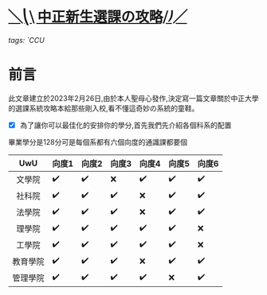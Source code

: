 

# [╲⎝⧹ 中正新生選課の攻略⧸⎠╱](https://hackmd.io/eIuUu1LSTqSjYHncypxZew)

###### tags: `CCU

# 前言

此文章建立於2023年2月26日,由於本人聖母心發作,決定寫一篇文章關於中正大學的選課系統攻略本給那些剛入校,看不懂這奇妙の系統的童鞋。

- [x] 為了讓你可以最佳化的安排你的學分,首先我們先介紹各個科系的配置



畢業學分是128分可是每個系都有六個向度的通識課都要個




|   UwU    | 向度1              | 向度2              | 向度3              | 向度4              | 向度5              | 向度6              |
|:--------:| ------------------ | ------------------ | ------------------ | ------------------ | ------------------ | ------------------ |
|  文學院  | :heavy_check_mark: | :heavy_check_mark: | :x:                | :heavy_check_mark: | :heavy_check_mark: | :heavy_check_mark: |
|  社科院  | :heavy_check_mark: | :heavy_check_mark: | :heavy_check_mark: | :x:                | :heavy_check_mark: | :heavy_check_mark: |
|  法學院  | :heavy_check_mark: | :heavy_check_mark: | :heavy_check_mark: | :x:                | :heavy_check_mark: | :heavy_check_mark: |
|  理學院  | :heavy_check_mark: | :heavy_check_mark: | :heavy_check_mark: | :heavy_check_mark: | :heavy_check_mark: | :x:                |
|  工學院  | :heavy_check_mark: | :heavy_check_mark: | :heavy_check_mark: | :heavy_check_mark: | :heavy_check_mark: | :x:                |
| 教育學院 | :heavy_check_mark: | :heavy_check_mark: | :heavy_check_mark: | :x:                | :heavy_check_mark: | :heavy_check_mark: |
| 管理學院 | :heavy_check_mark: | :heavy_check_mark: | :heavy_check_mark: | :heavy_check_mark: | :x:                | :heavy_check_mark: |




